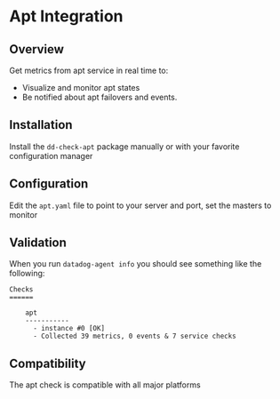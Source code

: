 # Apt Integration

## Overview

Get metrics from apt service in real time to:

* Visualize and monitor apt states
* Be notified about apt failovers and events.

## Installation

Install the `dd-check-apt` package manually or with your favorite configuration manager

## Configuration

Edit the `apt.yaml` file to point to your server and port, set the masters to monitor

## Validation

When you run `datadog-agent info` you should see something like the following:

    Checks
    ======

        apt
        -----------
          - instance #0 [OK]
          - Collected 39 metrics, 0 events & 7 service checks

## Compatibility

The apt check is compatible with all major platforms
